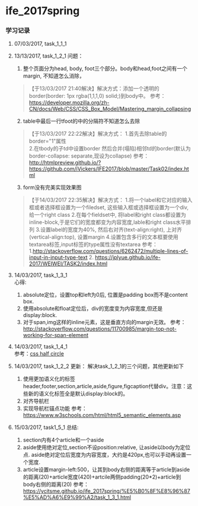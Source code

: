 # ife_2017spring

### 学习记录
1. 07/03/2017, task_1_1_1
2. 13/13/2017, task_1_2_1
    问题：  
    1. 整个页面分为head, body, foot三个部分。body和head,foot之间有一个margin, 不知道怎么消除，
    > 【于13/03/2017 21:40解决】解决方式：添加一个透明的border(border: 1px rgba(1,1,1,0) solid;)到body中。
    参考：https://developer.mozilla.org/zh-CN/docs/Web/CSS/CSS_Box_Model/Mastering_margin_collapsing

    2. table中最后一行tfoot的中的分隔符不知道怎么去除
    > 【于13/03/2017 22:22解决】解决方式：
    1.首先去除table的border="1"属性  
    2.在tbody的子td中设置border 然后合并(塌陷)相邻td的border(默认为border-collapse: separate,现设为collapse)
    参考：http://htmlpreview.github.io/?https://github.com/iVickers/IFE2017/blob/master/Task02/index.html

    3. form没有完美实现效果图
    > 【于14/03/2017 22:35解决】解决方式：
    1.将一个label和它对应的输入框或者选择框设置为一个filedset, 这些输入框或选择框设置为一个div,给一个right class
    2.在每个fieldset中, 将label和right class都设置为inline-block,于是它们的宽度都变为内容宽度,lable和right class水平排列
    3.设置label的宽度为40%, 然后右对齐(text-align:right), 上对齐(vertical-align:top), 设置margin
    4.设置包含多行的文本框要使用textarea标签,input标签的type属性没有textarea
    参考：1.http://stackoverflow.com/questions/6262472/multiple-lines-of-input-in-input-type-text 2. https://jplyue.github.io/ife-2017/WEIWEI/TASK2/index.html

3. 14/03/2017, task_1_3_1  
    心得:  
    1. absolute定位，设置top和left为0后, 位置是padding box而不是content box.
    2. 使用absolute和float定位后，div的宽度变为内容宽度,但还是display:block.
    2. 对于span,img这样的inline元素，这是垂直方向的margin无效。
    参考：http://stackoverflow.com/questions/11700985/margin-top-not-working-for-span-element

4. 14/03/2017, task_1_4_1  
    参考：[css half circle](https://codepen.io/xram/pen/thLsk)

5. 14/03/2017, task_1_2_2
    更新：
    解决task_1_2_1的三个问题，其他更新如下
    1. 使用更加语义化的标签header,footer,section,article,aside,figure,figcaption代替div。注意：这些新的语义化标签全是默认display:block的。
    2. 对齐导航栏
    3. 实现导航栏锚点功能
    参考：https://www.w3schools.com/html/html5_semantic_elements.asp

6. 15/03/2017, task1_5_1
    总结:
    1. section内有4个article和一个aside
    2. aside使用绝对定位,section不设position:relative, 让aside以body为定位点. aside绝对定位后宽度为内容宽度，大约是420px,也可以手动再设置一个宽度.
    3. article设置margin-left:500，让其到body右侧的距离等于article到aside的距离(20)+article宽度(420)+artcile两侧padding(20*2)+article到body右侧的距离(20)
    参考：https://ycitsme.github.io/ife_2017spring/%E5%B0%8F%E8%96%87%E5%AD%A6%E9%99%A2/task_1_3_1.html
